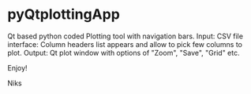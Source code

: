 # pyQtplottingApp

Qt based python coded Plotting tool with navigation bars. 
Input: CSV file
interface: Column headers list appears and allow to pick few columns to plot.
Output: Qt plot window with options of "Zoom", "Save", "Grid" etc.

Enjoy!

Niks
